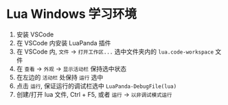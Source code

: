 # Lua Windows 学习环境

1. 安装 VSCode
2. 在 VSCode 内安装 LuaPanda 插件
3. 在 VSCode 内, `文件` -> `打开工作区...` 选中文件夹内的 `lua.code-workspace` 文件
4. 在 `查看` -> `外观` -> `显示活动栏` 保持选中状态
5. 在左边的 `活动栏` 处保持 `运行` 选中
6. 点击 `运行`, 保证运行的调试栏选中 `LuaPanda-DebugFile(lua)`
7. 创建/打开 lua 文件, Ctrl + F5, 或者 `运行` -> `以非调试模式运行`
